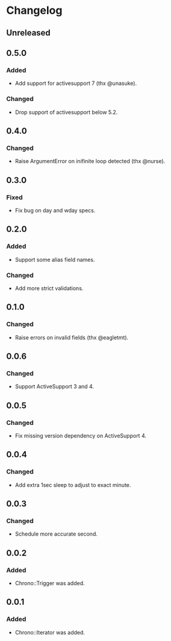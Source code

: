 # Changelog

## Unreleased

## 0.5.0

### Added

- Add support for activesupport 7 (thx @unasuke).

### Changed

- Drop support of activesupport below 5.2.

## 0.4.0

### Changed

- Raise ArgumentError on inifinite loop detected (thx @nurse).

## 0.3.0

### Fixed

- Fix bug on day and wday specs.

## 0.2.0

### Added

- Support some alias field names.

### Changed

- Add more strict validations.

## 0.1.0

### Changed

- Raise errors on invalid fields (thx @eagletmt).

## 0.0.6

### Changed

- Support ActiveSupport 3 and 4.

## 0.0.5

### Changed

- Fix missing version dependency on ActiveSupport 4.

## 0.0.4

### Changed

- Add extra 1sec sleep to adjust to exact minute.

## 0.0.3

### Changed

- Schedule more accurate second.

## 0.0.2

### Added

- Chrono::Trigger was added.

## 0.0.1

### Added

- Chrono::Iterator was added.
